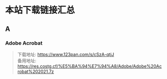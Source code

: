 # 本站下载链接汇总

## A

### Adobe Acrobat

> 下载地址: <https://www.123pan.com/s/cSzA-qtiJ>  
> 备用地址: <https://res.costg.cf/%E5%BA%94%E7%94%A8/Adobe/Adobe%20Acrobat%202021.7z>
